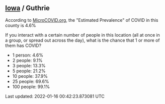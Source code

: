
## [Iowa](/united-states/iowa) / Guthrie

According to [MicroCOVID.org](http://microcovid.org),
the "Estimated Prevalence" of COVID in this county is 4.6%

If you interact with a certain number of people in this location
(all at once in a group, or spread out across the day), what is the chance that
1 or more of them has COVID?

- 1 person: 4.6%
- 2 people: 9.1%
- 3 people: 13.3%
- 5 people: 21.2%
- 10 people: 37.9%
- 25 people: 69.6%
- 100 people: 99.1%

Last updated: 2022-01-16 00:42:23.873081 UTC
